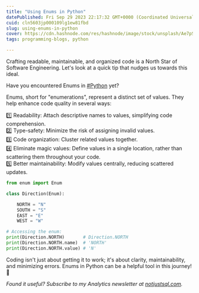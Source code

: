 ```yaml
---
title: "Using Enums in Python"
datePublished: Fri Sep 29 2023 22:17:32 GMT+0000 (Coordinated Universal Time)
cuid: cln5603jp000109lg1ew81fbd
slug: using-enums-in-python
cover: https://cdn.hashnode.com/res/hashnode/image/stock/unsplash/Ae7pSsfzEHs/upload/afbaccf8b0b1a80c48acbe6c072f232f.jpeg
tags: programming-blogs, python

---
```


Crafting readable, maintainable, and organized code is a North Star of Software Engineering. Let's look at a quick tip that nudges us towards this ideal.

Have you encountered Enums in [#Python](https://www.linkedin.com/feed/hashtag/?keywords=python&highlightedUpdateUrns=urn%3Ali%3Aactivity%3A7112758162511867904) yet?

Enums, short for "enumerations", represent a distinct set of values. They help enhance code quality in several ways:

1️⃣ Readability: Attach descriptive names to values, simplifying code comprehension.  
2️⃣ Type-safety: Minimize the risk of assigning invalid values.  
3️⃣ Code organization: Cluster related values together.  
4️⃣ Eliminate magic values: Define values in a single location, rather than scattering them throughout your code.  
5️⃣ Better maintainability: Modify values centrally, reducing scattered updates.

```python
from enum import Enum

class Direction(Enum):

    NORTH = "N"
    SOUTH = "S"
    EAST = "E"
    WEST = "W"

# Accessing the enum:
print(Direction.NORTH)       # Direction.NORTH
print(Direction.NORTH.name)  # 'NORTH'
print(Direction.NORTH.value) # 'N'
```

Coding isn't just about getting it to work; it's about clarity, maintainability, and minimizing errors. Enums in Python can be a helpful tool in this journey! 🧰

*Found it useful? Subscribe to my Analytics newsletter at* [*notjustsql.com*](https://www.notjustsql.com)*.*